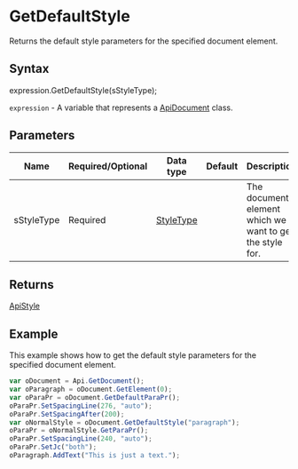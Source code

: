 # GetDefaultStyle

Returns the default style parameters for the specified document element.

## Syntax

expression.GetDefaultStyle(sStyleType);

`expression` - A variable that represents a [ApiDocument](../ApiDocument.md) class.

## Parameters

| **Name** | **Required/Optional** | **Data type** | **Default** | **Description** |
| ------------- | ------------- | ------------- | ------------- | ------------- |
| sStyleType | Required | [StyleType](../../Enumeration/StyleType.md) |  | The document element which we want to get the style for. |

## Returns

[ApiStyle](../../ApiStyle/ApiStyle.md)

## Example

This example shows how to get the default style parameters for the specified document element.

```javascript
var oDocument = Api.GetDocument();
var oParagraph = oDocument.GetElement(0);
var oParaPr = oDocument.GetDefaultParaPr();
oParaPr.SetSpacingLine(276, "auto");
oParaPr.SetSpacingAfter(200);
var oNormalStyle = oDocument.GetDefaultStyle("paragraph");
oParaPr = oNormalStyle.GetParaPr();
oParaPr.SetSpacingLine(240, "auto");
oParaPr.SetJc("both");
oParagraph.AddText("This is just a text.");
```
